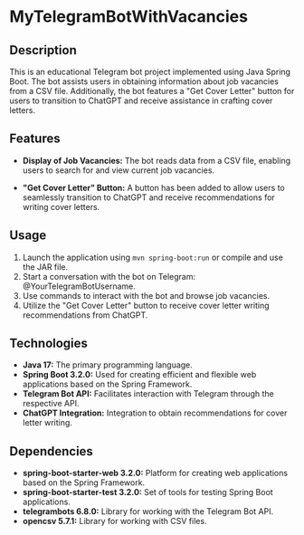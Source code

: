 # MyTelegramBotWithVacancies

## Description
This is an educational Telegram bot project implemented using Java Spring Boot. The bot assists users in obtaining information about job vacancies from a CSV file. Additionally, the bot features a "Get Cover Letter" button for users to transition to ChatGPT and receive assistance in crafting cover letters.

## Features
- **Display of Job Vacancies:** The bot reads data from a CSV file, enabling users to search for and view current job vacancies.
  
- **"Get Cover Letter" Button:** A button has been added to allow users to seamlessly transition to ChatGPT and receive recommendations for writing cover letters.

## Usage
1. Launch the application using `mvn spring-boot:run` or compile and use the JAR file.
2. Start a conversation with the bot on Telegram: @YourTelegramBotUsername.
3. Use commands to interact with the bot and browse job vacancies.
4. Utilize the "Get Cover Letter" button to receive cover letter writing recommendations from ChatGPT.

## Technologies
- **Java 17:** The primary programming language.
- **Spring Boot 3.2.0:** Used for creating efficient and flexible web applications based on the Spring Framework.
- **Telegram Bot API:** Facilitates interaction with Telegram through the respective API.
- **ChatGPT Integration:** Integration to obtain recommendations for cover letter writing.

## Dependencies
- **spring-boot-starter-web 3.2.0:** Platform for creating web applications based on the Spring Framework.
- **spring-boot-starter-test 3.2.0:** Set of tools for testing Spring Boot applications.
- **telegrambots 6.8.0:** Library for working with the Telegram Bot API.
- **opencsv 5.7.1:** Library for working with CSV files.

